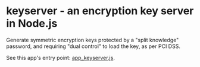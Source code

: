 # keyserver - an encryption key server in Node.js

Generate symmetric encryption keys protected by a "split knowledge" password, 
and requiring "dual control" to load the key, as per PCI DSS.

See this app's entry point: <a href="https://github.com/evanx/keyserver/blob/master/lib/app_keyserver.js">app_keyserver.js</a>.
